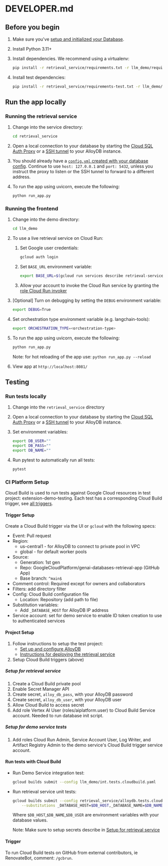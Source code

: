 # DEVELOPER.md

## Before you begin

1. Make sure you've [setup and initialized your
   Database](../README.md#setting-up-your-database).

1. Install Python 3.11+

1. Install dependencies. We recommend using a virtualenv:

    ```bash
    pip install -r retrieval_service/requirements.txt -r llm_demo/requirements.txt
    ```

1. Install test dependencies:

    ```bash
    pip install -r retrieval_service/requirements-test.txt -r llm_demo/requirements-test.txt
    ```

## Run the app locally

### Running the retrieval service

1. Change into the service directory:

    ```bash
    cd retrieval_service
    ```

1. Open a local connection to your database by starting the [Cloud SQL Auth Proxy][proxy] or a [SSH tunnel][tunnel] to your AlloyDB instance.

1. You should already have a [`config.yml` created with your database config][config]. Continue to use `host: 127.0.0.1` and `port: 5432`, unless you instruct the proxy to listen or the SSH tunnel to forward to a different address.


1. To run the app using uvicorn, execute the following:

    ```bash
    python run_app.py
    ```

### Running the frontend

1. Change into the demo directory:

    ```bash
    cd llm_demo 
    ```

1. To use a live retrieval service on Cloud Run:

    1. Set Google user credentials:

        ```bash
        gcloud auth login
        ```

    1. Set `BASE_URL` environment variable:

        ```bash
        export BASE_URL=$(gcloud run services describe retrieval-service --format 'value(status.url)')
        ```

    1. Allow your account to invoke the Cloud Run service by granting the [role Cloud Run invoker][invoker]

1. [Optional] Turn on debugging by setting the `DEBUG` environment variable:

    ```bash
    export DEBUG=True
    ```

1. Set orchestration type environment variable (e.g. langchain-tools):

    ```bash
    export ORCHESTRATION_TYPE=<orchestration-type>
    ```

1. To run the app using uvicorn, execute the following:

    ```bash
    python run_app.py
    ```

    Note: for hot reloading of the app use: `python run_app.py --reload`

1. View app at `http://localhost:8081/`

## Testing

### Run tests locally

1. Change into the `retrieval_service` directory
1. Open a local connection to your database by starting the [Cloud SQL Auth Proxy][proxy] or a [SSH tunnel][tunnel] to your AlloyDB instance.
1. Set environment variables:

    ```bash
    export DB_USER=""
    export DB_PASS=""
    export DB_NAME=""
    ```

1. Run pytest to automatically run all tests:

    ```bash
    pytest
    ```

### CI Platform Setup

Cloud Build is used to run tests against Google Cloud resources in test project: extension-demo-testing.
Each test has a corresponding Cloud Build trigger, see [all triggers][triggers].

#### Trigger Setup
Create a Cloud Build trigger via the UI or `gcloud` with the following specs:

* Event: Pull request
* Region:
    * us-central1 - for AlloyDB to connect to private pool in VPC
    * global - for default worker pools
* Source:
  * Generation: 1st gen
  * Repo: GoogleCloudPlatform/genai-databases-retrieval-app (GitHub App)
  * Base branch: `^main$`
* Comment control: Required except for owners and collaborators
* Filters: add directory filter
* Config: Cloud Build configuration file
  * Location: Repository (add path to file)
* Substitution variables:
  * Add `_DATABASE_HOST` for AlloyDB IP address
* Service account: set for demo service to enable ID token creation to use to authenticated services

#### Project Setup

1. Follow instructions to setup the test project:
    * [Set up and configure AlloyDB](./docs/datastore/alloydb.md)
    * [Instructions for deploying the retrieval service](./docs/deploy_retrieval_service.md)
1. Setup Cloud Build triggers (above)

##### Setup for retrieval service

1. Create a Cloud Build private pool
1. Enable Secret Manager API
1. Create secret, `alloy_db_pass`, with your AlloyDB password
1. Create secret, `alloy_db_user`, with your AlloyDB user
1. Allow Cloud Build to access secret
1. Add role Vertex AI User (roles/aiplatform.user) to Cloud Build Service account. Needed to run database init script.

##### Setup for demo service tests

1. Add roles Cloud Run Admin, Service Account User, Log Writer, and Artifact Registry Admin to the demo service's Cloud Build trigger service account.

#### Run tests with Cloud Build

* Run Demo Service integration test:

    ```bash
    gcloud builds submit --config llm_demo/int.tests.cloudbuild.yaml
    ```

* Run retrieval service unit tests:

    ```bash
    gcloud builds submit --config retrieval_service/alloydb.tests.cloudbuild.yaml \
        --substitutions _DATABASE_HOST=$DB_HOST,_DATABASE_NAME=$DB_NAME,_DATABASE_USER=$DB_USER
    ```
    Where `$DB_HOST`,`$DB_NAME`,`$DB_USER` are environment variables with your database values.

    Note: Make sure to setup secrets describe in [Setup for retrieval service](#setup-for-retrieval-service)

#### Trigger

To run Cloud Build tests on GitHub from external contributors, ie RenovateBot, comment: `/gcbrun`.


[proxy]: https://cloud.google.com/sql/docs/mysql/sql-proxy
[tunnel]: https://github.com/GoogleCloudPlatform/genai-databases-retrieval-app/blob/main/docs/datastore/alloydb.md#set-up-connection-to-alloydb
[config]: https://github.com/GoogleCloudPlatform/genai-databases-retrieval-app/blob/main/docs/datastore/alloydb.md#initialize-data-in-alloydb
[triggers]: https://console.cloud.google.com/cloud-build/triggers?e=13802955&project=extension-demo-testing
[invoker]: https://cloud.google.com/run/docs/securing/managing-access#add-principals

